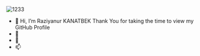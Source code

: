 ![1233](https://user-images.githubusercontent.com/108152051/185750921-839120a0-6bb9-4d25-91ef-1df200bdaedb.png)

- 👋 Hi, I’m Raziyanur KANATBEK Thank You for taking the time to view my GitHub Profile 
- 👀  
- 💞️ 
- 📫 


              

<!---
raziyanur/raziyanur is a ✨ special ✨ repository because its `README.md` (this file) appears on your GitHub profile.
You can click the Preview link to take a look at your changes.
--->

